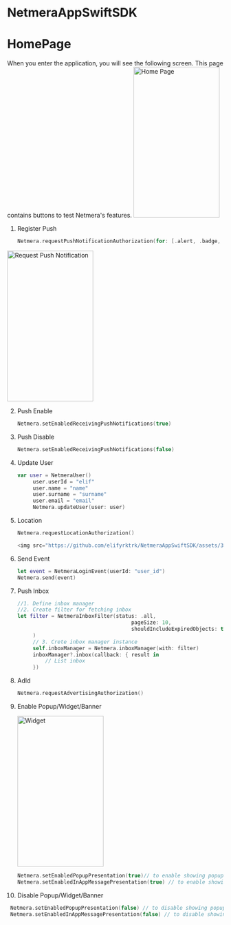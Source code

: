 # NetmeraAppSwiftSDK

# HomePage

When you enter the application, you will see the following screen. This page contains buttons to test Netmera's features.
<img src="https://github.com/elifyrktrk/NetmeraAppSwiftSDK/assets/36786466/16c14d5e-4b89-49dc-9fba-c2ae15a8663a" alt="Home Page" width="200" height="350">

1. Register Push
   ```swift
   Netmera.requestPushNotificationAuthorization(for: [.alert, .badge, .sound])
<img src="https://github.com/elifyrktrk/NetmeraAppSwiftSDK/assets/36786466/8a19159f-b2af-4c37-abc2-4415d199cac0" alt="Request Push Notification" width="200" height="350">

2. Push Enable
   ```swift
   Netmera.setEnabledReceivingPushNotifications(true)

3. Push Disable
   ```swift
   Netmera.setEnabledReceivingPushNotifications(false)

4. Update User
   ```swift
   var user = NetmeraUser()
        user.userId = "elif"
        user.name = "name"
        user.surname = "surname"
        user.email = "email"
        Netmera.updateUser(user: user)

5. Location
   ```swift
   Netmera.requestLocationAuthorization()
   
   <img src="https://github.com/elifyrktrk/NetmeraAppSwiftSDK/assets/36786466/b48e8426-2d2b-425f-baee-052136c2e359" alt="Location Permission" width="200" height="350">

6. Send Event
   ```swift
   let event = NetmeraLoginEvent(userId: "user_id")
   Netmera.send(event)

7. Push Inbox
   ```swift
   //1. Define inbox manager
   //2. Create filter for fetching inbox
   let filter = NetmeraInboxFilter(status: .all,
                                        pageSize: 10,
                                        shouldIncludeExpiredObjects: true                                
        )
        // 3. Crete inbox manager instance
        self.inboxManager = Netmera.inboxManager(with: filter)
        inboxManager?.inbox(callback: { result in
            // List inbox
        })

8. AdId
   ```swift
   Netmera.requestAdvertisingAuthorization()

9. Enable Popup/Widget/Banner
    
   <img src="https://github.com/elifyrktrk/NetmeraAppSwiftSDK/assets/36786466/62b07616-9202-465c-b31d-f6299ba75f4f"
 alt="Widget" width="200" height="350">
 
   ```swift
   Netmera.setEnabledPopupPresentation(true)// to enable showing popup and widget push
   Netmera.setEnabledInAppMessagePresentation(true) // to enable showing banner push
   
11. Disable Popup/Widget/Banner
 
   ```swift
    Netmera.setEnabledPopupPresentation(false) // to disable showing popup and widget push
    Netmera.setEnabledInAppMessagePresentation(false) // to disable showing banner push

